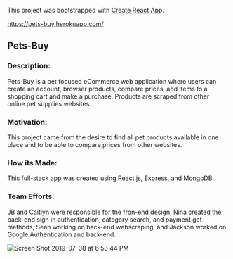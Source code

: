 This project was bootstrapped with [Create React App](https://github.com/facebook/create-react-app).

https://pets-buy.herokuapp.com/

## Pets-Buy

### Description:

Pets-Buy is a pet focused eCommerce web application where users can create an account, browser products, compare prices, add items to a shopping cart and make a purchase. Products are scraped from other online pet supplies websites.

### Motivation:

This project came from the desire to find all pet products available in one place and to be able to compare prices from other websites. 

### How its Made:

This full-stack app was created using React.js, Express, and MongoDB.

### Team Efforts:

JB and Caitlyn were responsible for the fron-end design, Nina created the back-end sign in authentication, category search, and payment get methods, Sean working on back-end webscraping, and Jackson worked on Google Authentication and back-end.

![Screen Shot 2019-07-08 at 6 53 44 PM](https://user-images.githubusercontent.com/46974642/60849788-f8628400-a1b1-11e9-94f7-0725b4493ef0.png)
